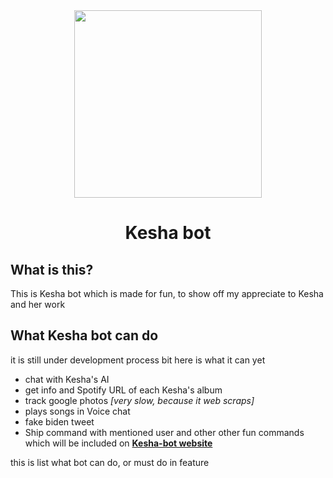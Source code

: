 <div align="center">	
	<img src="https://i.ibb.co/sC29xr7/ab6761610000e5ebf271138f95fbe8188d909d50-modified.png" width="300">
<h1>Kesha bot</h1>
</div>

## What is this?

This is Kesha bot which is made for fun, to show off my appreciate to Kesha and her work

## What Kesha bot can do

it is still under development process bit here is what it can yet

* chat with Kesha's AI
* get info and Spotify URL of each Kesha's album
* track google photos *[very slow, because it web scraps]*
* plays songs in Voice chat
* fake biden tweet
* Ship command with mentioned user
and other other fun commands which will be included on **[Kesha-bot website](https://kesha.netlify.app/)**

 this is list what bot can do, or must do in feature
